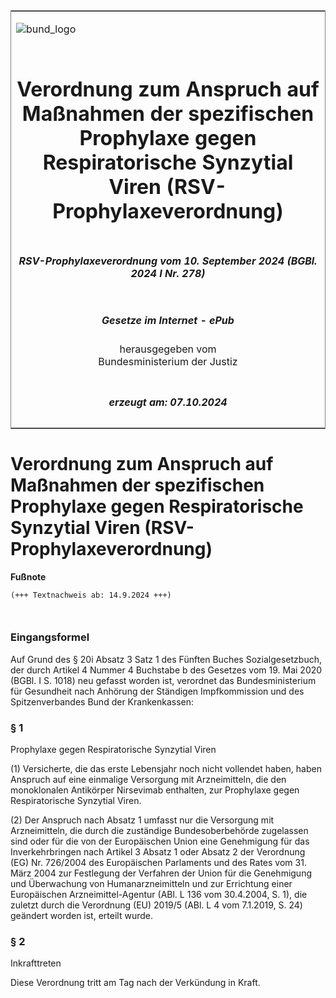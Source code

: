 <span id="DECKBLATT.html"></span>

<table border="0" frame="border" width="100%">

<tr valign="top">

<td align="left">

![bund\_logo](BfJ_2021_Web_de_de.gif)

</td>

<td align="right">

 

</td>

</tr>

<tr align="center" valign="middle">

<td colspan="2">

# Verordnung zum Anspruch auf Maßnahmen der spezifischen Prophylaxe gegen Respiratorische Synzytial Viren (RSV-Prophylaxeverordnung)

</td>

</tr>

<tr align="center" valign="middle">

<td colspan="2">

##### RSV-Prophylaxeverordnung vom 10. September 2024 (BGBl. 2024 I Nr. 278)

</td>

</tr>

<tr align="center" valign="middle">

<td colspan="2">

  
  

##### Gesetze im Internet - ePub  
  
herausgegeben vom  
Bundesministerium der Justiz

</td>

</tr>

<tr align="center" valign="bottom">

<td colspan="2">

  
  

##### erzeugt am: 07.10.2024

</td>

</tr>

</table>

<span id="BJNR1160A0024.html"></span>

# Verordnung zum Anspruch auf Maßnahmen der spezifischen Prophylaxe gegen Respiratorische Synzytial Viren (RSV-Prophylaxeverordnung)

<div>

  
**Fußnote**

<div class="jnhtml">

<div>

<div class="jurAbsatz">

  

``` 
(+++ Textnachweis ab: 14.9.2024 +++)

 
```

</div>

</div>

</div>

</div>

<span id="BJNR1160A0024BJNE000100000.html"></span>

### Eingangsformel  

<div>

<div class="jnhtml">

<div>

<div class="jurAbsatz">

Auf Grund des § 20i Absatz 3 Satz 1 des Fünften Buches Sozialgesetzbuch,
der durch Artikel 4 Nummer 4 Buchstabe b des Gesetzes vom 19. Mai 2020
(BGBl. I S. 1018) neu gefasst worden ist, verordnet das
Bundesministerium für Gesundheit nach Anhörung der Ständigen
Impfkommission und des Spitzenverbandes Bund der Krankenkassen:

</div>

</div>

</div>

</div>

<span id="BJNR1160A0024BJNE000200000.html"></span>

### § 1  
Prophylaxe gegen Respiratorische Synzytial Viren

<div>

<div class="jnhtml">

<div>

<div class="jurAbsatz">

(1) Versicherte, die das erste Lebensjahr noch nicht vollendet haben,
haben Anspruch auf eine einmalige Versorgung mit Arzneimitteln, die den
monoklonalen Antikörper Nirsevimab enthalten, zur Prophylaxe gegen
Respiratorische Synzytial Viren.

</div>

<div class="jurAbsatz">

(2) Der Anspruch nach Absatz 1 umfasst nur die Versorgung mit
Arzneimitteln, die durch die zuständige Bundesoberbehörde zugelassen
sind oder für die von der Europäischen Union eine Genehmigung für das
Inverkehrbringen nach Artikel 3 Absatz 1 oder Absatz 2 der Verordnung
(EG) Nr. 726/2004 des Europäischen Parlaments und des Rates vom 31. März
2004 zur Festlegung der Verfahren der Union für die Genehmigung und
Überwachung von Humanarzneimitteln und zur Errichtung einer
Europäischen Arzneimittel-Agentur (ABl. L 136 vom 30.4.2004, S. 1), die
zuletzt durch die Verordnung (EU) 2019/5 (ABl. L 4 vom 7.1.2019, S. 24)
geändert worden ist, erteilt wurde.

</div>

</div>

</div>

</div>

<span id="BJNR1160A0024BJNE000300000.html"></span>

### § 2  
Inkrafttreten

<div>

<div class="jnhtml">

<div>

<div class="jurAbsatz">

Diese Verordnung tritt am Tag nach der Verkündung in Kraft.

</div>

</div>

</div>

</div>
